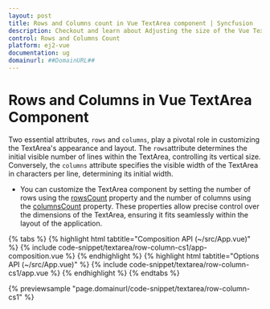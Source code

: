 ```yaml
---
layout: post
title: Rows and Columns count in Vue TextArea component | Syncfusion
description: Checkout and learn about Adjusting the size of the Vue TextArea component of Syncfusion Essential JS 2 and more.
control: Rows and Columns Count
platform: ej2-vue
documentation: ug
domainurl: ##DomainURL##
---
```


# Rows and Columns in Vue TextArea Component

Two essential attributes, `rows` and `columns`, play a pivotal role in customizing the TextArea's appearance and layout.
The `rows`attribute determines the initial visible number of lines within the TextArea, controlling its vertical size. Conversely, the `columns` attribute specifies the visible width of the TextArea in characters per line, determining its initial width.


* You can customize the TextArea component by setting the number of rows using the [rowsCount](https://ej2.syncfusion.com/vue/documentation/api/textarea/#rowsCount) property and the number of columns using the [columnsCount](https://ej2.syncfusion.com/vue/documentation/api/textarea/#columnsCount) property. These properties allow precise control over the dimensions of the TextArea, ensuring it fits seamlessly within the layout of the application.

{% tabs %}
{% highlight html tabtitle="Composition API (~/src/App.vue)" %}
{% include code-snippet/textarea/row-column-cs1/app-composition.vue %}
{% endhighlight %}
{% highlight html tabtitle="Options API (~/src/App.vue)" %}
{% include code-snippet/textarea/row-column-cs1/app.vue %}
{% endhighlight %}
{% endtabs %}

{% previewsample "page.domainurl/code-snippet/textarea/row-column-cs1" %}